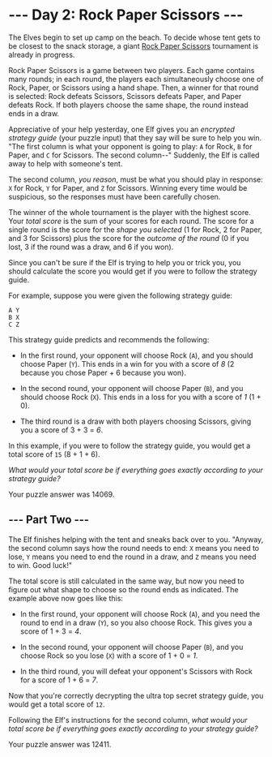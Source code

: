 # --- Day 2: Rock Paper Scissors ---

The Elves begin to set up camp on the beach. To decide whose tent gets to be closest to the snack storage, a giant [Rock Paper Scissors](https://en.wikipedia.org/wiki/Rock_paper_scissors) tournament is already in progress.

Rock Paper Scissors is a game between two players. Each game contains many rounds; in each round, the players each simultaneously choose one of Rock, Paper, or Scissors using a hand shape. Then, a winner for that round is selected: Rock defeats Scissors, Scissors defeats Paper, and Paper defeats Rock. If both players choose the same shape, the round instead ends in a draw.

Appreciative of your help yesterday, one Elf gives you an *encrypted strategy guide* (your puzzle input) that they say will be sure to help you win. "The first column is what your opponent is going to play: `A` for Rock, `B` for Paper, and `C` for Scissors. The second column--" Suddenly, the Elf is called away to help with someone's tent.

The second column, *you reason*, must be what you should play in response: `X` for Rock, `Y` for Paper, and `Z` for Scissors. Winning every time would be suspicious, so the responses must have been carefully chosen.

The winner of the whole tournament is the player with the highest score. Your *total score* is the sum of your scores for each round. The score for a single round is the score for the *shape you selected* (1 for Rock, 2 for Paper, and 3 for Scissors) plus the score for the *outcome of the round* (0 if you lost, 3 if the round was a draw, and 6 if you won).

Since you can't be sure if the Elf is trying to help you or trick you, you should calculate the score you would get if you were to follow the strategy guide.

For example, suppose you were given the following strategy guide:

```
A Y
B X
C Z

```

This strategy guide predicts and recommends the following:


 - In the first round, your opponent will choose Rock (`A`), and you should choose Paper (`Y`). This ends in a win for you with a score of *8* (2 because you chose Paper + 6 because you won).

 - In the second round, your opponent will choose Paper (`B`), and you should choose Rock (`X`). This ends in a loss for you with a score of *1* (1 + 0).

 - The third round is a draw with both players choosing Scissors, giving you a score of 3 + 3 = *6*.


In this example, if you were to follow the strategy guide, you would get a total score of `15` (8 + 1 + 6).

*What would your total score be if everything goes exactly according to your strategy guide?*


Your puzzle answer was 14069.

## --- Part Two ---

The Elf finishes helping with the tent and sneaks back over to you. "Anyway, the second column says how the round needs to end: `X` means you need to lose, `Y` means you need to end the round in a draw, and `Z` means you need to win. Good luck!"

The total score is still calculated in the same way, but now you need to figure out what shape to choose so the round ends as indicated. The example above now goes like this:


 - In the first round, your opponent will choose Rock (`A`), and you need the round to end in a draw (`Y`), so you also choose Rock. This gives you a score of 1 + 3 = *4*.

 - In the second round, your opponent will choose Paper (`B`), and you choose Rock so you lose (`X`) with a score of 1 + 0 = *1*.

 - In the third round, you will defeat your opponent's Scissors with Rock for a score of 1 + 6 = *7*.


Now that you're correctly decrypting the ultra top secret strategy guide, you would get a total score of `12`.

Following the Elf's instructions for the second column, *what would your total score be if everything goes exactly according to your strategy guide?*


Your puzzle answer was 12411.

